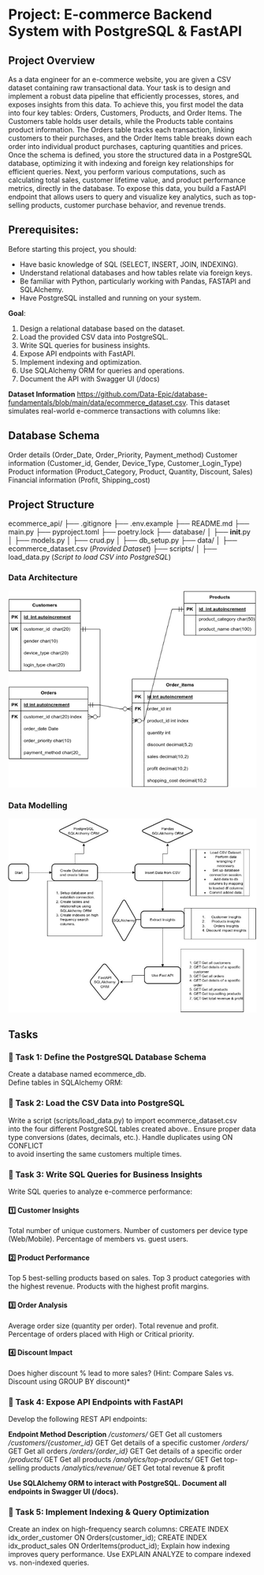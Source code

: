 # Project: E-commerce Backend System with PostgreSQL & FastAPI 
## Project Overview
As a data engineer for an e-commerce website, you are given a CSV dataset containing raw transactional data. Your task is to design and implement a robust data pipeline that efficiently processes, stores, and exposes insights from this data. To achieve this, you first model the data into four key tables: Orders, Customers, Products, and Order Items. The Customers table holds user details, while the Products table contains product information. The Orders table tracks each transaction, linking customers to their purchases, and the Order Items table breaks down each order into individual product purchases, capturing quantities and prices. Once the schema is defined, you store the structured data in a PostgreSQL database, optimizing it with indexing and foreign key relationships for efficient queries. Next, you perform various computations, such as calculating total sales, customer lifetime value, and product performance metrics, directly in the database. To expose this data, you build a FastAPI endpoint that allows users to query and visualize key analytics, such as top-selling products, customer purchase behavior, and revenue trends.

## Prerequisites:
Before starting this project, you should:

- Have basic knowledge of SQL (SELECT, INSERT, JOIN, INDEXING).
- Understand relational databases and how tables relate via foreign keys.
- Be familiar with Python, particularly working with Pandas, FASTAPI and SQLAlchemy.
- Have PostgreSQL installed and running on your system.

**Goal**:
1) Design a relational database based on the dataset.
2) Load the provided CSV data into PostgreSQL.
3) Write SQL queries for business insights.
4) Expose API endpoints with FastAPI.
5) Implement indexing and optimization.
6) Use SQLAlchemy ORM for queries and operations.
7) Document the API with Swagger UI (/docs)

**Dataset Information**
https://github.com/Data-Epic/database-fundamentals/blob/main/data/ecommerce_dataset.csv. 
This dataset simulates real-world e-commerce transactions with columns like:

## Database Schema
Order details (Order_Date, Order_Priority, Payment_method)
Customer information (Customer_id, Gender, Device_Type, Customer_Login_Type)
Product information (Product_Category, Product, Quantity, Discount, Sales)
Financial information (Profit, Shipping_cost)

## Project Structure
ecommerce_api/
    ├── .gitignore
    ├── .env.example
    ├── README.md
    ├── main.py
    ├── pyproject.toml
    ├── poetry.lock
    ├── database/
    │   ├── __init__.py
    │   ├── models.py
    │   ├── crud.py
    │   ├── db_setup.py
    ├── data/
    │   ├── ecommerce_dataset.csv  (*Provided Dataset*)
    ├── scripts/
    │   ├── load_data.py (*Script to load CSV into PostgreSQL*)

### Data Architecture
![alt text](<images/ecommerce database schema [MConverter.eu].png>)

### Data Modelling
![alt text](<images/Project map (1) [MConverter.eu].jpg>)

## Tasks

### **🔹 Task 1: Define the PostgreSQL Database Schema**  
Create a database named ecommerce_db.  
Define tables in SQLAlchemy ORM:

### **🔹 Task 2: Load the CSV Data into PostgreSQL**
Write a script (scripts/load_data.py) to import ecommerce_dataset.csv  
into the four different PostgreSQL tables created above..
Ensure proper data type conversions (dates, decimals, etc.).
Handle duplicates using ON CONFLICT  
to avoid inserting the same customers multiple times.

### **🔹 Task 3: Write SQL Queries for Business Insights**
Write SQL queries to analyze e-commerce performance:


#### 1️⃣ Customer Insights

Total number of unique customers.
Number of customers per device type (Web/Mobile).
Percentage of members vs. guest users.

#### 2️⃣ Product Performance

Top 5 best-selling products based on sales.
Top 3 product categories with the highest revenue.
Products with the highest profit margins.

#### 3️⃣ Order Analysis

Average order size (quantity per order).
Total revenue and profit.
Percentage of orders placed with High or Critical priority.

#### 4️⃣ Discount Impact

Does higher discount % lead to more sales?
(Hint: Compare Sales vs. Discount using GROUP BY discount)*

### **🔹 Task 4: Expose API Endpoints with FastAPI**
Develop the following REST API endpoints:

**Endpoint	             Method	      Description**
*/customers/*	            GET	    Get all customers
*/customers/{customer_id}*	GET   	Get details of a specific customer
*/orders/*	                GET	    Get all orders
*/orders/{order_id}*        GET	    Get details of a specific order
*/products/*	            GET	    Get all products
*/analytics/top-products/*	GET	    Get top-selling products
*/analytics/revenue/*	    GET	    Get total revenue & profit

**Use SQLAlchemy ORM to interact with PostgreSQL.**
**Document all endpoints in Swagger UI (/docs).**

### **🔹 Task 5: Implement Indexing & Query Optimization**
Create an index on high-frequency search columns:
CREATE INDEX idx_order_customer ON Orders(customer_id);
CREATE INDEX idx_product_sales ON OrderItems(product_id);
Explain how indexing improves query performance.
Use EXPLAIN ANALYZE to compare indexed vs. non-indexed queries.
